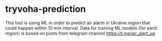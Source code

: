 # tryvoha-prediction
This tool is using ML in order to predict air alarm in Ukraine region that could happen within 10 min interval. 
Data for training ML models (for each region) is based on posts from telegram channel https://t.me/air_alert_ua
